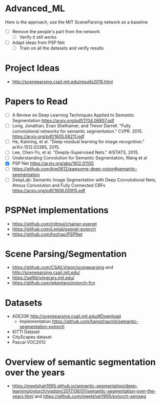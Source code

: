 # Advanced_ML
Here is the approach, use the MIT SceneParsing network as a baseline
- [ ] Remove the people's part from the network
	- [ ] Verify it still works
- [ ] Adapt ideas from PSP Net
	- [ ] Train on all the datasets and verify results

# Project Ideas
* http://sceneparsing.csail.mit.edu/results2016.html

# Papers to Read
- [ ] A Review on Deep Learning Techniques Applied to Semantic Segmentation https://arxiv.org/pdf/1704.06857.pdf 
- [ ] Long, Jonathan, Evan Shelhamer, and Trevor Darrell. "Fully convolutional networks for semantic segmentation." CVPR. 2015. https://arxiv.org/pdf/1605.06211.pdf 
- [ ] He, Kaiming, et al. "Deep residual learning for image recognition." arXiv:1512.03385, 2015.
- [ ] Lee, Chen-Yu, et al. "Deeply-Supervised Nets." AISTATS, 2015. 
- [ ] Understanding Convolution for Semantic Segmentation, Wang et al
- [x] PSP Net https://arxiv.org/abs/1612.01105
- [ ] https://github.com/kjw0612/awesome-deep-vision#semantic-segmentation
- [ ] DeepLab: Semantic Image Segmentation with Deep Convolutional Nets, Atrous Convolution and Fully Connected CRFs https://arxiv.org/pdf/1606.00915.pdf

# PSPNet implementations
* https://github.com/mitmul/chainer-pspnet
* https://github.com/Lextal/pspnet-pytorch
* https://github.com/hszhao/PSPNet

# Scene Parsing/Segmentation
* https://github.com/CSAILVision/sceneparsing and http://sceneparsing.csail.mit.edu/
* https://selfdrivingcars.mit.edu/
* https://github.com/wkentaro/pytorch-fcn

# Datasets
* ADE20K http://sceneparsing.csail.mit.edu/#Download 
	* Implementation https://github.com/hangzhaomit/semantic-segmentation-pytorch 
* KITTI Dataset
* CityScapes dataset
* Pascal VOC2012


# Overview of semantic segmentation over the years
* https://meetshah1995.github.io/semantic-segmentation/deep-learning/pytorch/visdom/2017/06/01/semantic-segmentation-over-the-years.html and https://github.com/meetshah1995/pytorch-semseg 